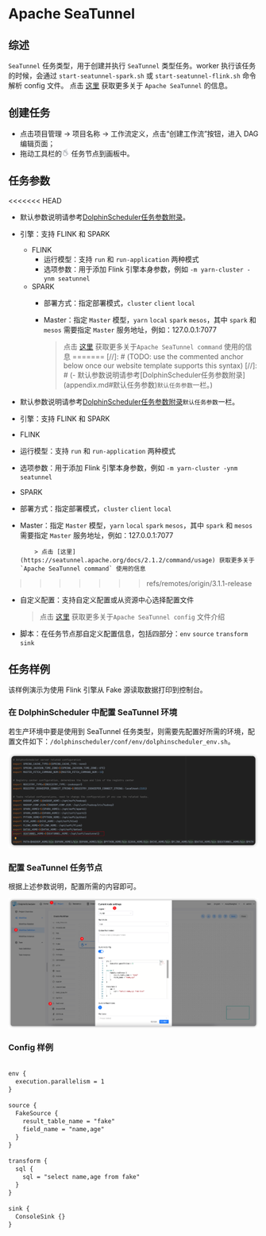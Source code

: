 # Apache SeaTunnel

## 综述

`SeaTunnel` 任务类型，用于创建并执行 `SeaTunnel` 类型任务。worker 执行该任务的时候，会通过 `start-seatunnel-spark.sh` 或 `start-seatunnel-flink.sh` 命令解析 config 文件。
点击 [这里](https://seatunnel.apache.org/) 获取更多关于 `Apache SeaTunnel` 的信息。

## 创建任务

- 点击项目管理 -> 项目名称 -> 工作流定义，点击“创建工作流”按钮，进入 DAG 编辑页面；
- 拖动工具栏的<img src="../../../../img/tasks/icons/seatunnel.png" width="15"/> 任务节点到画板中。

## 任务参数

<<<<<<< HEAD
- 默认参数说明请参考[DolphinScheduler任务参数附录](appendix.md#默认任务参数)。
- 引擎：支持 FLINK 和 SPARK
  - FLINK
    - 运行模型：支持 `run` 和 `run-application` 两种模式
    - 选项参数：用于添加 Flink 引擎本身参数，例如 `-m yarn-cluster -ynm seatunnel`
  - SPARK
    - 部署方式：指定部署模式，`cluster` `client` `local`
    - Master：指定 `Master` 模型，`yarn` `local` `spark` `mesos`，其中 `spark` 和 `mesos` 需要指定 `Master` 服务地址，例如：127.0.0.1:7077

      > 点击 [这里](https://seatunnel.apache.org/docs/2.1.2/command/usage) 获取更多关于`Apache SeaTunnel command` 使用的信息
=======
[//]: # (TODO: use the commented anchor below once our website template supports this syntax)
[//]: # (- 默认参数说明请参考[DolphinScheduler任务参数附录]&#40;appendix.md#默认任务参数&#41;`默认任务参数`一栏。)

- 默认参数说明请参考[DolphinScheduler任务参数附录](appendix.md)`默认任务参数`一栏。
- 引擎：支持 FLINK 和 SPARK
- FLINK
- 运行模型：支持 `run` 和 `run-application` 两种模式
- 选项参数：用于添加 Flink 引擎本身参数，例如 `-m yarn-cluster -ynm seatunnel`
- SPARK
- 部署方式：指定部署模式，`cluster` `client` `local`
- Master：指定 `Master` 模型，`yarn` `local` `spark` `mesos`，其中 `spark` 和 `mesos` 需要指定 `Master` 服务地址，例如：127.0.0.1:7077

          > 点击 [这里](https://seatunnel.apache.org/docs/2.1.2/command/usage) 获取更多关于`Apache SeaTunnel command` 使用的信息
>>>>>>> refs/remotes/origin/3.1.1-release

- 自定义配置：支持自定义配置或从资源中心选择配置文件

  > 点击 [这里](https://seatunnel.apache.org/docs/2.1.2/concept/config) 获取更多关于`Apache SeaTunnel config` 文件介绍

- 脚本：在任务节点那自定义配置信息，包括四部分：`env` `source` `transform` `sink`

## 任务样例

该样例演示为使用 Flink 引擎从 Fake 源读取数据打印到控制台。

### 在 DolphinScheduler 中配置 SeaTunnel 环境

若生产环境中要是使用到 SeaTunnel 任务类型，则需要先配置好所需的环境，配置文件如下：`/dolphinscheduler/conf/env/dolphinscheduler_env.sh`。

![seatunnel_task01](../../../../img/tasks/demo/seatunnel_task01.png)

### 配置 SeaTunnel 任务节点

根据上述参数说明，配置所需的内容即可。

![seatunnel_task02](../../../../img/tasks/demo/seatunnel_task02.png)

### Config 样例

```Config

env {
  execution.parallelism = 1
}

source {
  FakeSource {
    result_table_name = "fake"
    field_name = "name,age"
  }
}

transform {
  sql {
    sql = "select name,age from fake"
  }
}

sink {
  ConsoleSink {}
}

```

